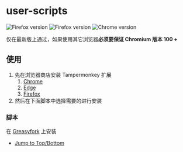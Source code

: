 # user-scripts

<img src="https://img.shields.io/badge/Firefox-Latest-brightgreen?style=flat-square" alt="Firefox version"> <img src="https://img.shields.io/badge/Edge-Latest-brightgreen?style=flat-square" alt="Firefox version"> <img src="https://img.shields.io/badge/Chrome-Latest-brightgreen?style=flat-square" alt="Chrome version">

仅在最新版上通过，如果使用其它浏览器**必须要保证 Chromium 版本 100 +**

## 使用

1. 先在浏览器商店安装 Tampermonkey 扩展
   1. [Chrome](https://chrome.google.com/webstore/detail/tampermonkey/dhdgffkkebhmkfjojejmpbldmpobfkfo)
   2. [Edge](https://microsoftedge.microsoft.com/addons/detail/tampermonkey/iikmkjmpaadaobahmlepeloendndfphd)
   3. [Firefox](https://addons.mozilla.org/zh-CN/firefox/addon/tampermonkey/)
2. 然后在下面脚本中选择需要的进行安装

### 脚本

在 [Greasyfork](https://greasyfork.org) 上安装

- [Jump to Top/Bottom](https://greasyfork.org/en/scripts/465916-jump-to-top-bottom)
